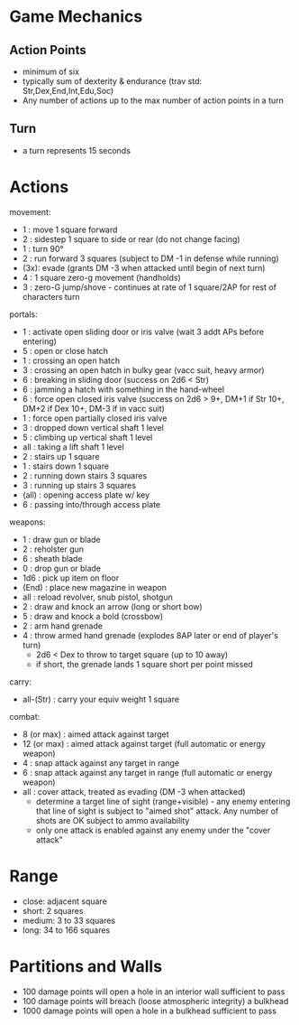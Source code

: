Game Mechanics
==============

Action Points
-------------

* minimum of six
* typically sum of dexterity & endurance (trav std: Str,Dex,End,Int,Edu,Soc)
* Any number of actions up to the max number of action points in a turn

Turn
----

* a turn represents 15 seconds

Actions
=======

movement:

* 1 : move 1 square forward 
* 2 : sidestep 1 square to side or rear (do not change facing)
* 1 : turn 90°
* 2 : run forward 3 squares (subject to DM -1 in defense while running)
* (3x): evade (grants DM -3 when attacked until begin of next turn)
* 4 : 1 square zero-g movement (handholds)
* 3 : zero-G jump/shove - continues at rate of 1 square/2AP for rest of characters turn

portals:

* 1 : activate open sliding door or iris valve (wait 3 addt APs before entering)
* 5 : open or close hatch
* 1 : crossing an open hatch
* 3 : crossing an open hatch in bulky gear (vacc suit, heavy armor)
* 6 : breaking in sliding door (success on 2d6 < Str)
* 6 : jamming a hatch with something in the hand-wheel
* 6 : force open closed iris valve (success on 2d6 > 9+, DM+1 if Str 10+, DM+2 if Dex 10+, DM-3 if in vacc suit)
* 1 : force open partially closed iris valve
* 3 : dropped down vertical shaft 1 level
* 5 : climbing up vertical shaft 1 level
* all : taking a lift shaft 1 level
* 2 : stairs up 1 square
* 1 : stairs down 1 square
* 2 : running down stairs 3 squares
* 3 : running up stairs 3 squares
* (all) : opening access plate w/ key
* 6 : passing into/through access plate

weapons:

* 1 : draw gun or blade
* 2 : reholster gun
* 6 : sheath blade
* 0 : drop gun or blade
* 1d6 : pick up item on floor
* (End) : place new magazine in weapon
* all : reload revolver, snub pistol, shotgun
* 2 : draw and knock an arrow (long or short bow)
* 5 : draw and knock a bold (crossbow)
* 2 : arm hand grenade
* 4 : throw armed hand grenade (explodes 8AP later or end of player's turn)
  * 2d6 < Dex to throw to target square (up to 10 away)
  * if short, the grenade lands 1 square short per point missed


carry:

* all-(Str) : carry your equiv weight 1 square

combat:

* 8 (or max) : aimed attack against target
* 12 (or max) : aimed attack against target (full automatic or energy weapon)
* 4 : snap attack against any target in range
* 6 : snap attack against any target in range (full automatic or energy weapon)
* all : cover attack, treated as evading (DM -3 when attacked)
  * determine a target line of sight (range+visible) - any enemy entering that line of sight is subject to "aimed shot" attack. Any number of shots are OK subject to ammo availability
  * only one attack is enabled against any enemy under the "cover attack"

Range
=====

* close: adjacent square
* short: 2 squares
* medium: 3 to 33 squares
* long: 34 to 166 squares

Partitions and Walls
====================

* 100 damage points will open a hole in an interior wall sufficient to pass
* 100 damage points will breach (loose atmospheric integrity) a bulkhead
* 1000 damage points will open a hole in a bulkhead sufficient to pass